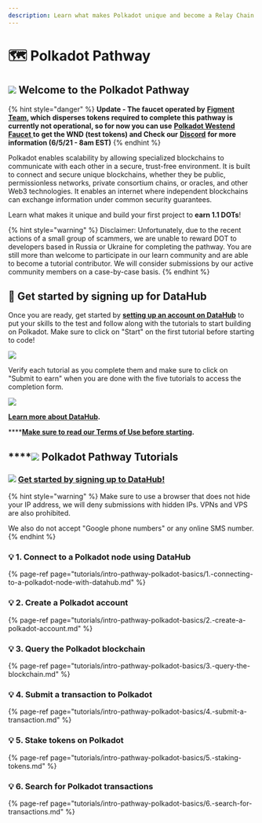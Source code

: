 ```yaml
---
description: Learn what makes Polkadot unique and become a Relay Chain expert
---
```


# 🗺 Polkadot Pathway

## ![](../../.gitbook/assets/4129.png) Welcome to the Polkadot Pathway

{% hint style="danger" %}
**Update - The faucet operated by** [**Figment Team**](https://faucet.figment.io/faucet)**, which disperses tokens required to complete this pathway is currently not operational, so for now you can use** [**Polkadot Westend Faucet** ](https://app.element.io/#/room/#westend_faucet:matrix.org)**to get the WND \(test tokens\) and Check our** [**Discord**](https://discord.gg/fszyM7K) **for more information \(6/5/21 - 8am EST\)**
{% endhint %}

Polkadot enables scalability by allowing specialized blockchains to communicate with each other in a secure, trust-free environment. It is built to connect and secure unique blockchains, whether they be public, permissionless networks, private consortium chains, or oracles, and other Web3 technologies. It enables an internet where independent blockchains can exchange information under common security guarantees.

Learn what makes it unique and build your first project to **earn 1.1 DOTs**!

{% hint style="warning" %}
Disclaimer: Unfortunately, due to the recent actions of a small group of scammers, we are unable to reward DOT to developers based in Russia or Ukraine for completing the pathway. You are still more than welcome to participate in our learn community and are able to become a tutorial contributor. We will consider submissions by our active community members on a case-by-case basis.
{% endhint %}

## **🏁** Get started by signing up for DataHub <a id="get-started-by-signing-up-for-datahub"></a>

Once you are ready, get started by [**setting up an account on DataHub**](https://datahub.figment.io/sign_up?service=polkadot) to put your skills to the test and follow along with the tutorials to start building on Polkadot. Make sure to click on "Start" on the first tutorial before starting to code!  


![](../../.gitbook/assets/screenshot-2021-04-21-9.32.17-am_1.png)

Verify each tutorial as you complete them and make sure to click on "Submit to earn" when you are done with the five tutorials to access the completion form. 

![](../../.gitbook/assets/screenshot-2021-04-21-9.32.51-am_1.png)

[**Learn more about DataHub**](https://learn.figment.io/guides/datahub-products)**.** 

\*\*\*\*[**Make sure to read our Terms of Use before starting**](https://learn.datahub.figment.io/terms-of-use)**.** 

## \*\*\*\*![](../../.gitbook/assets/4129.png) **Polkadot** Pathway Tutorials

### ![](../../.gitbook/assets/vhhp1wl4_400x400-1-.jpg) [Get started by signing up to DataHub!](https://datahub.figment.io/sign_up?service=polkadot) 

{% hint style="warning" %}
Make sure to use a browser that does not hide your IP address, we will deny submissions with hidden IPs. VPNs and VPS are also prohibited.  
  
We also do not accept "Google phone numbers" or any online SMS number. 
{% endhint %}

### 💡 1. Connect to a Polkadot node using DataHub

{% page-ref page="tutorials/intro-pathway-polkadot-basics/1.-connecting-to-a-polkadot-node-with-datahub.md" %}

### 💡 2. Create a Polkadot account

{% page-ref page="tutorials/intro-pathway-polkadot-basics/2.-create-a-polkadot-account.md" %}

### 💡 3. Query the Polkadot blockchain

{% page-ref page="tutorials/intro-pathway-polkadot-basics/3.-query-the-blockchain.md" %}

### 💡 4. Submit a transaction to Polkadot

{% page-ref page="tutorials/intro-pathway-polkadot-basics/4.-submit-a-transaction.md" %}

### 💡 5. Stake tokens on Polkadot

{% page-ref page="tutorials/intro-pathway-polkadot-basics/5.-staking-tokens.md" %}

### 💡 6. Search for Polkadot transactions 

{% page-ref page="tutorials/intro-pathway-polkadot-basics/6.-search-for-transactions.md" %}



